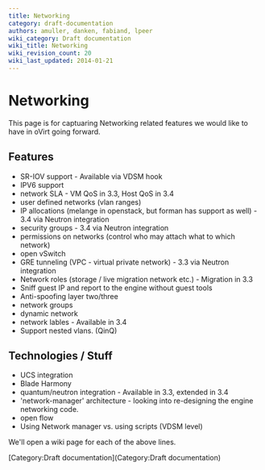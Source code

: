 ```yaml
---
title: Networking
category: draft-documentation
authors: amuller, danken, fabiand, lpeer
wiki_category: Draft documentation
wiki_title: Networking
wiki_revision_count: 20
wiki_last_updated: 2014-01-21
---
```


# Networking

This page is for captuaring Networking related features we would like to have in oVirt going forward.

## Features

*   SR-IOV support - Available via VDSM hook
*   IPV6 support
*   network SLA - VM QoS in 3.3, Host QoS in 3.4
*   user defined networks (vlan ranges)
*   IP allocations (melange in openstack, but forman has support as well) - 3.4 via Neutron integration
*   security groups - 3.4 via Neutron integration
*   permissions on networks (control who may attach what to which network)
*   open vSwitch
*   GRE tunneling (VPC - virtual private network) - 3.3 via Neutron integration
*   Network roles (storage / live migration network etc.) - Migration in 3.3
*   Sniff guest IP and report to the engine without guest tools
*   Anti-spoofing layer two/three
*   network groups
*   dynamic network
*   network lables - Available in 3.4
*   Support nested vlans. (QinQ)

## Technologies / Stuff

*   UCS integration
*   Blade Harmony
*   quantum/neutron integration - Available in 3.3, extended in 3.4
*   'network-manager' architecture - looking into re-designing the engine networking code.
*   open flow
*   Using Network manager vs. using scripts (VDSM level)

We'll open a wiki page for each of the above lines.

[Category:Draft documentation](Category:Draft documentation)
